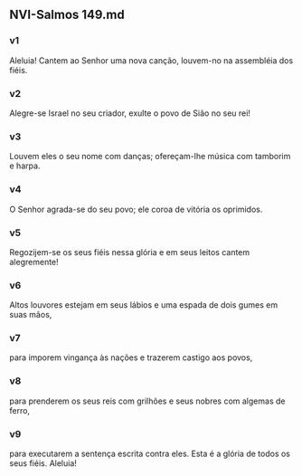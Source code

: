 ## NVI-Salmos 149.md
### v1
 Aleluia! Cantem ao Senhor uma nova canção, louvem-no na assembléia dos fiéis.
### v2
 Alegre-se Israel no seu criador, exulte o povo de Sião no seu rei!
### v3
 Louvem eles o seu nome com danças; ofereçam-lhe música com tamborim e harpa.
### v4
 O Senhor agrada-se do seu povo; ele coroa de vitória os oprimidos.
### v5
 Regozijem-se os seus fiéis nessa glória e em seus leitos cantem alegremente!
### v6
 Altos louvores estejam em seus lábios e uma espada de dois gumes em suas mãos,
### v7
 para imporem vingança às nações e trazerem castigo aos povos,
### v8
 para prenderem os seus reis com grilhões e seus nobres com algemas de ferro,
### v9
 para executarem a sentença escrita contra eles. Esta é a glória de todos os seus fiéis. Aleluia!
